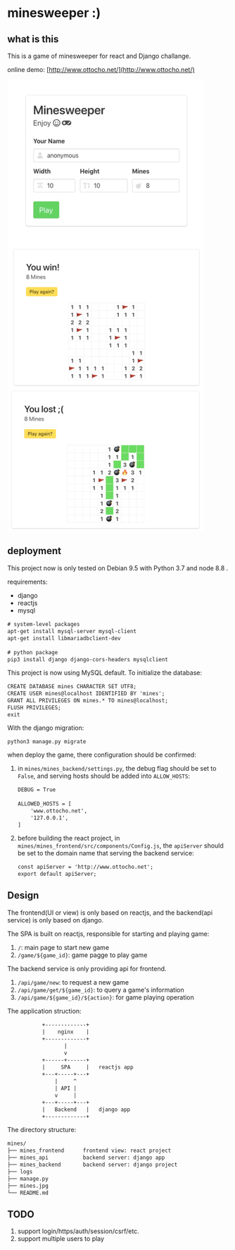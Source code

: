 # minesweeper :)

## what is this

This is a game of minesweeper for react and Django challange.

online demo: [http://www.ottocho.net/](http://www.ottocho.net/)

![ScreenShot](mines.jpg)


## deployment


This project now is only tested on Debian 9.5 with Python 3.7 and node 8.8 .

requirements:
* django
* reactjs
* mysql

```
# system-level packages
apt-get install mysql-server mysql-client
apt-get install libmariadbclient-dev

# python package
pip3 install django django-cors-headers mysqlclient
```

This project is now using MySQL default. To initialize the database:

```
CREATE DATABASE mines CHARACTER SET UTF8;
CREATE USER mines@localhost IDENTIFIED BY 'mines';
GRANT ALL PRIVILEGES ON mines.* TO mines@localhost;
FLUSH PRIVILEGES;
exit
```

With the django migration:

```
python3 manage.py migrate
```

when deploy the game, there configuration should be confirmed:

1. in `mines/mines_backend/settings.py`, the debug flag should be set to `False`, and serving hosts should be added into `ALLOW_HOSTS`:
    ```
    DEBUG = True

    ALLOWED_HOSTS = [
        'www.ottocho.net',
        '127.0.0.1',
    ]
    ```
2. before building the react project, in `mines/mines_frontend/src/components/Config.js`, the `apiServer` should be set to the domain name that serving the backend service:
    ```
    const apiServer = 'http://www.ottocho.net';
    export default apiServer;
    ```


## Design

The frontend(UI or view) is only based on reactjs, and the backend(api service) is only based on django.

The SPA is built on reactjs, responsible for starting and playing game:

1. `/`: main page to start new game
2. `/game/${game_id}`: game pagge to play game

The backend service is only providing api for frontend.

1. `/api/game/new`: to request a new game
2. `/api/game/get/${game_id}`: to query a game's information
3. `/api/game/${game_id}/${action}`: for game playing operation

The application struction:

```
           +-------------+
           |    nginx    |
           +-------------+
                  |
                  v
           +------+------+
           |     SPA     |   reactjs app
           +---+-----+---+
               |     ^
               | API |
               v     |
           +---+-----+---+
           |   Backend   |   django app
           +-------------+

```

The directory structure:

```
mines/
├── mines_frontend      frontend view: react project
├── mines_api           backend server: django app
├── mines_backend       backend server: django project
├── logs
├── manage.py
├── mines.jpg
└── README.md
```


## TODO

1. support login/https/auth/session/csrf/etc.
2. support multiple users to play





